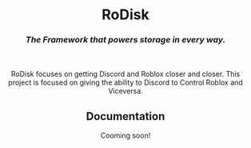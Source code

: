 <div align="center">
  <h1>RoDisk</h1>
  <h3><i>The Framework that powers storage in every way.</i></h3>
  <br>
  <br>
  RoDisk focuses on getting Discord and Roblox closer and closer. This project is focused on giving the ability to Discord to Control Roblox and Viceversa.
  <h2>Documentation</h2>
  Cooming soon!
</div>

